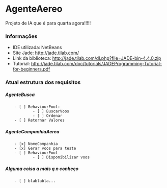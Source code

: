 # AgenteAereo

Projeto de IA que é para quarta agora!!!!!

### Informações

- IDE utilizada: NetBeans
- Site Jade: http://jade.tilab.com/
- Link da biblioteca: http://jade.tilab.com/dl.php?file=JADE-bin-4.4.0.zip
- Tutorial: http://jade.tilab.com/doc/tutorials/JADEProgramming-Tutorial-for-beginners.pdf
 
### Atual estrutura dos requisitos

##### AgenteBusca
        - [ ] BehaviourPool:
                - [ ] BuscarVoos
                - [ ] Ordenar
        - [ ] Retornar Valores

##### AgenteCompanhiaAerea
        - [x] NomeCompanhia
        - [x] Gerar voos para teste
        - [ ] BehaviourPool
                - [ ] Disponibilizar voos
                
##### Alguma coisa a mais q n conheço
        - [ ] blablabla...
